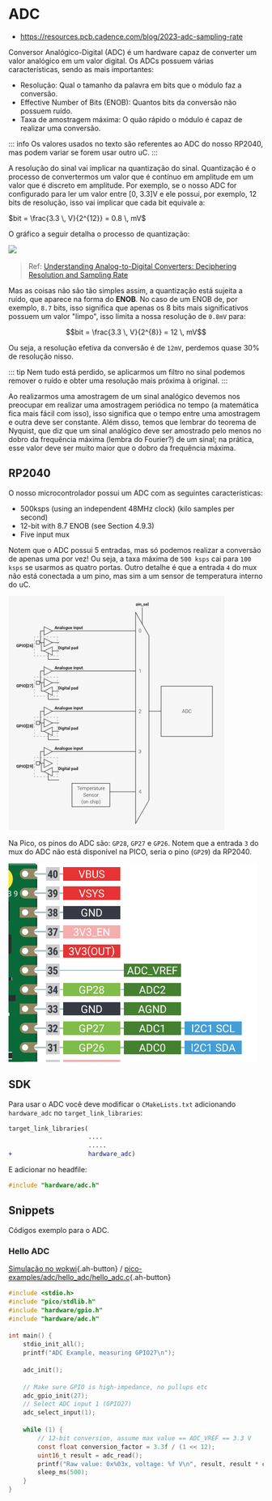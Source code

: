 # ADC

- https://resources.pcb.cadence.com/blog/2023-adc-sampling-rate

Conversor Analógico-Digital (ADC) é um hardware capaz de converter um valor analógico em um valor digital. Os ADCs possuem várias características, sendo as mais importantes:

- Resolução: Qual o tamanho da palavra em bits que o módulo faz a conversão.
- Effective Number of Bits (ENOB): Quantos bits da conversão não possuem ruído.
- Taxa de amostragem máxima: O quão rápido o módulo é capaz de realizar uma conversão.

::: info
Os valores usados no texto são referentes ao ADC do nosso RP2040, mas podem variar se forem usar outro uC.
::: 

A resolução do sinal vai implicar na quantização do sinal. Quantização é o processo de convertermos um valor que é contínuo em amplitude em um valor que é discreto em amplitude. Por exemplo, se o nosso ADC for configurado para ler um valor entre [0, 3.3]V e ele possui, por exemplo, 12 bits de resolução, isso vai implicar que cada bit equivale a:

$bit = \frac{3.3 \, V}{2^{12}} = 0.8 \, mV$  

O gráfico a seguir detalha o processo de quantização:

![](https://www.allaboutcircuits.com/uploads/articles/quantisation.png)

>   Ref: [Understanding Analog-to-Digital Converters: Deciphering Resolution and Sampling Rate](https://www.allaboutcircuits.com/technical-articles/understanding-analog-to-digital-converters-deciphering-resolution-and-sampl/)

Mas as coisas não são tão simples assim, a quantização está sujeita a ruído, que aparece na forma do **ENOB**. No caso de um ENOB de, por exemplo, `8.7` bits, isso significa que apenas os 8 bits mais significativos possuem um valor "limpo", isso limita a nossa resolução de `0.8mV` para:

$$bit = \frac{3.3 \, V}{2^{8}} = 12 \, mV$$

Ou seja, a resolução efetiva da conversão é de `12mV`, perdemos quase 30% de resolução nisso.

::: tip
Nem tudo está perdido, se aplicarmos um filtro no sinal podemos remover o ruído e obter uma resolução mais próxima à original.
:::

Ao realizarmos uma amostragem de um sinal analógico devemos nos preocupar em realizar uma amostragem periódica no tempo (a matemática fica mais fácil com isso), isso significa que o tempo entre uma amostragem e outra deve ser constante. Além disso, temos que lembrar do teorema de Nyquist, que diz que um sinal analógico deve ser amostrado pelo menos no dobro da frequência máxima (lembra do Fourier?) de um sinal; na prática, esse valor deve ser muito maior que o dobro da frequência máxima.

## RP2040

O nosso microcontrolador possui um ADC com as seguintes características: 

- 500ksps (using an independent 48MHz clock) (kilo samples per second)
- 12-bit with 8.7 ENOB (see Section 4.9.3)
- Five input mux

Notem que o ADC possui 5 entradas, mas só podemos realizar a conversão de apenas uma por vez! Ou seja, a taxa máxima de `500 ksps` cai para `100 ksps` se usarmos as quatro portas. Outro detalhe é que a entrada `4` do mux não está conectada a um pino, mas sim a um sensor de temperatura interno do uC.

![](imgs/adc.png)

Na Pico, os pinos do ADC são: `GP28`, `GP27` e `GP26`. Notem que a entrada `3` do mux do ADC não está disponível na PICO, seria o pino (`GP29`) da RP2040.

![](imgs/adc-pico.png)

## SDK

Para usar o ADC você deve modificar o `CMakeLists.txt` adicionando `hardware_adc` no `target_link_libraries`:

```diff
target_link_libraries(
                      ....
                      .....
+                     hardware_adc)
```

E adicionar no headfile:

```c
#include "hardware/adc.h"
```

## Snippets

Códigos exemplo para o ADC.

### Hello ADC

[Simulação no wokwi](https://wokwi.com/projects/392250190334148609){.ah-button}
/
[pico-examples/adc/hello_adc/hello_adc.c](https://github.com/raspberrypi/pico-examples/blob/master/adc/hello_adc/hello_adc.c){.ah-button}

```c
#include <stdio.h>
#include "pico/stdlib.h"
#include "hardware/gpio.h"
#include "hardware/adc.h"

int main() {
    stdio_init_all();
    printf("ADC Example, measuring GPIO27\n");

    adc_init();

    // Make sure GPIO is high-impedance, no pullups etc
    adc_gpio_init(27);
    // Select ADC input 1 (GPIO27)
    adc_select_input(1);

    while (1) {
        // 12-bit conversion, assume max value == ADC_VREF == 3.3 V
        const float conversion_factor = 3.3f / (1 << 12);
        uint16_t result = adc_read();
        printf("Raw value: 0x%03x, voltage: %f V\n", result, result * conversion_factor);
        sleep_ms(500);
    }
}
```
